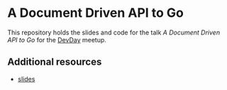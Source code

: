 # A Document Driven API to Go

This repository holds the slides and code for the talk *A Document Driven API to Go* for the [DevDay](http://devday.it) meetup.

## Additional resources

- [slides](https://lucacorbo.com/slides/a-document-driven-api-to-go)